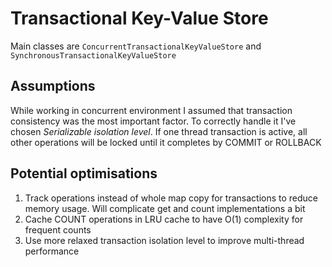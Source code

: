 # Transactional Key-Value Store

Main classes are `ConcurrentTransactionalKeyValueStore` and `SynchronousTransactionalKeyValueStore`

## Assumptions

While working in concurrent environment I assumed that transaction consistency was the most important factor.
To correctly handle it I've chosen _Serializable isolation level_.
If one thread transaction is active, all other operations will be locked until it completes by COMMIT or ROLLBACK   

## Potential optimisations

1. Track operations instead of whole map copy for transactions to reduce memory usage. Will complicate get and count implementations a bit
2. Cache COUNT operations in LRU cache to have O(1) complexity for frequent counts
3. Use more relaxed transaction isolation level to improve multi-thread performance

